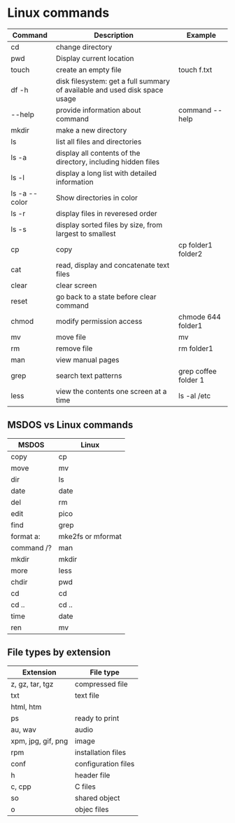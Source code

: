 # Linux commands


| Command        | Description                                                      | Example |
| -------------- | -------------------                                              | ------   |
| cd             | change directory                                                 |          |
| pwd            | Display current location                                         |          |
|touch           | create an empty file                                             | touch f.txt |
| df -h  | disk filesystem: get a full summary of available and used disk space usage|            |
| --help | provide information about command |  command --help  |
| mkdir  | make a new directory |   |
|ls      | list all files and directories |   |
|ls -a  | display all contents of the directory, including hidden files|   |
|ls -l  | display a long list with detailed information   |   |
|ls -a --color | Show directories in color |   |
|ls -r | display files in reveresed order           |   |
| ls -s | display sorted files by size, from largest to smallest | |
|cp     | copy | cp folder1 folder2 |
|cat    | read, display and concatenate text files|  |
|clear  | clear screen |  |
|reset  | go back to a state before clear command |  |
|chmod  | modify permission access | chmode 644 folder1 |
|mv     | move file| mv  <source> <destination> |
|rm     | remove file|  rm folder1 |
|man    | view manual pages |   |
|grep   | search text patterns | grep coffee folder 1 |
| less  | view the contents one screen at a time |  ls -al /etc  | less

## MSDOS vs Linux commands

| MSDOS  |  Linux |
| ----   |  ----  |
|  copy    |   cp     |
|  move    |   mv     |
|  dir   | ls  |
|  date  | date |
|  del   | rm   |
|  edit  | pico |
|  find  | grep |
|  format a:  |  mke2fs or mformat |
| command /?  | man |
|  mkdir     | mkdir |
|   more     | less   |
|   chdir   | pwd    |
|  cd    | cd   |
|  cd .. | cd ..|
| time   | date |
|  ren   | mv   |

## File types by extension

| Extension    |  File type |
| -----        |   -----    |           
|z, gz, tar, tgz  | compressed file |
| txt | text file |
| html, htm |  |
| ps  |  ready to print |
| au, wav | audio |
|xpm, jpg, gif, png | image |
|rpm | installation files|
|conf | configuration files|
|h | header file |
|c, cpp | C files|
|so | shared object|
|o | objec files|


